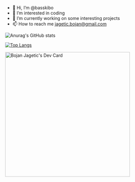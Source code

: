 - 👋 Hi, I’m @basskibo
- 👀 I’m interested in coding
- 🌱 I’m currently working on some interesting projects
- 📫 How to reach me jagetic.bojan@gmail.com

![Anurag's GitHub stats](https://github-readme-stats.vercel.app/api?username=basskibo&show_icons=true&theme=ayu-mirage&count_private=true)

[![Top Langs](https://github-readme-stats.vercel.app/api/top-langs/?username=basskibo&layout=compact&langs_count=8&theme=ayu-mirage)](https://github.com/anuraghazra/github-readme-stats)


<!---
basskibo/basskibo is a ✨ special ✨ repository because its `README.md` (this file) appears on your GitHub profile.
You can click the Preview link to take a look at your changes.
--->

<a href="https://app.daily.dev/basskibo"><img src="https://api.daily.dev/devcards/cf2aab07c11a46d283d5794c5e2f23c9.png?r=1zo" width="400" alt="Bojan Jagetic's Dev Card"/></a>


